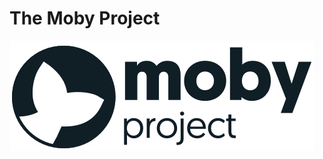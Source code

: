 The Moby Project
================

![Moby Project logo](docs/static_files/moby-project-logo.png "The Moby Project")


